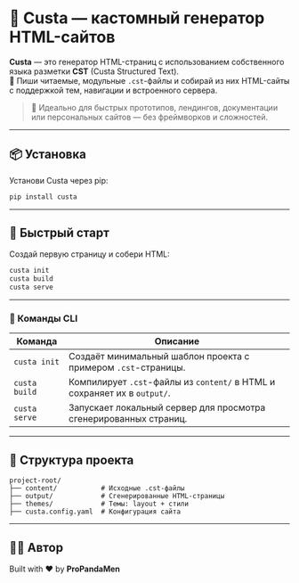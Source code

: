 # 🚀 Custa — кастомный генератор HTML-сайтов

**Custa** — это генератор HTML-страниц с использованием собственного языка разметки **CST** (Custa Structured Text).  
📄 Пиши читаемые, модульные `.cst`-файлы и собирай из них HTML-сайты с поддержкой тем, навигации и встроенного сервера.

> 🔧 Идеально для быстрых прототипов, лендингов, документации или персональных сайтов — без фреймворков и сложностей.

---

## 📦 Установка

Установи Custa через pip:

```bash
pip install custa
```

---

## 🚀 Быстрый старт

Создай первую страницу и собери HTML:

```bash
custa init
custa build
custa serve
```

---

### 📘 Команды CLI

| Команда         | Описание                                                                 |
|-----------------|--------------------------------------------------------------------------|
| `custa init`    | Создаёт минимальный шаблон проекта с примером `.cst`-страницы.           |
| `custa build`   | Компилирует `.cst`-файлы из `content/` в HTML и сохраняет их в `output/`.|
| `custa serve`   | Запускает локальный сервер для просмотра сгенерированных страниц.        |

---

## 📁 Структура проекта

```
project-root/
├── content/           # Исходные .cst-файлы
├── output/            # Сгенерированные HTML-страницы
├── themes/            # Темы: layout + стили
├── custa.config.yaml  # Конфигурация сайта
```

---

## 🙋‍♂️ Автор

Built with ❤️ by **ProPandaMen**
